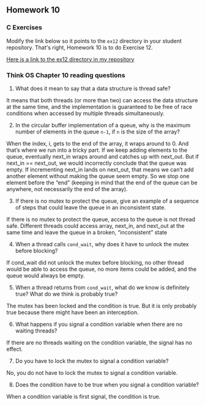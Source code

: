 ## Homework 10

### C Exercises

Modify the link below so it points to the `ex12` directory in your
student repository.  That's right, Homework 10 is to do Exercise 12.

[Here is a link to the ex12 directory in my repository](https://github.com/umadesai/ExercisesInC/tree/master/exercises/ex12)

### Think OS Chapter 10 reading questions

1) What does it mean to say that a data structure is thread safe?

It means that both threads (or more than two) can access the data structure at the same time, and the implementation is guaranteed to be free of race conditions when accessed by multiple threads simultaneously.

2) In the circular buffer implementation of a queue, why is the maximum number of elements in the queue `n-1`,
if `n` is the size of the array?

When the index, i, gets to the end of the array, it wraps around to 0. And that’s where we run into a tricky part. If we keep adding elements to the queue, eventually next_in wraps around and catches up with next_out. But if next_in == next_out, we would incorrectly conclude that the queue was empty. If incrementing next_in lands on next_out, that means we can’t add another element without making the queue seem empty. So we stop one element before the “end” (keeping in mind that the end of the queue can be anywhere, not necessarily the end of the array).

3) If there is no mutex to protect the queue, give an example of a sequence of steps that could leave
the queue in an inconsistent state.

If there is no mutex to protect the queue, access to the queue is not thread safe. Different threads could access array, next_in, and next_out at the same time and leave the queue in a broken, “inconsistent” state

4) When a thread calls `cond_wait`, why does it have to unlock the mutex before blocking?

If cond_wait did not unlock the mutex before blocking, no other thread would be able to access the queue, no more items could be added, and the queue would always be empty.

5) When a thread returns from `cond_wait`, what do we know is definitely true?  What do we think is probably true?

The mutex has been locked and the condition is true. But it is only probably true because there might have been an interception.

6) What happens if you signal a condition variable when there are no waiting threads?

If there are no threads waiting on the condition variable, the signal has no effect.

7) Do you have to lock the mutex to signal a condition variable?

No, you do not have to lock the mutex to signal a condition variable.

8) Does the condition have to be true when you signal a condition variable?

When a condition variable is first signal, the condition is true.
